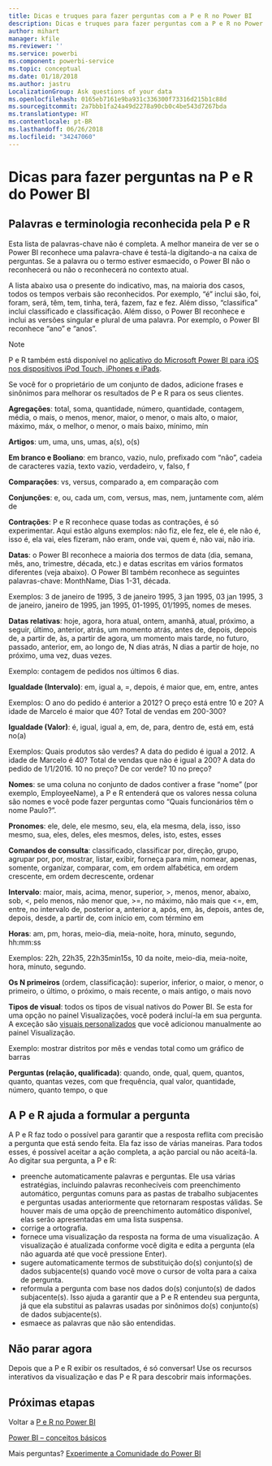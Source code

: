 ```yaml
---
title: Dicas e truques para fazer perguntas com a P e R no Power BI
description: Dicas e truques para fazer perguntas com a P e R no Power BI
author: mihart
manager: kfile
ms.reviewer: ''
ms.service: powerbi
ms.component: powerbi-service
ms.topic: conceptual
ms.date: 01/18/2018
ms.author: jastru
LocalizationGroup: Ask questions of your data
ms.openlocfilehash: 0165eb7161e9ba931c336300f73316d215b1c88d
ms.sourcegitcommit: 2a7bbb1fa24a49d2278a90cb0c4be543d7267bda
ms.translationtype: HT
ms.contentlocale: pt-BR
ms.lasthandoff: 06/26/2018
ms.locfileid: "34247060"
---
```

# <a name="tips-for-asking-questions-in-power-bi-qa"></a>Dicas para fazer perguntas na P e R do Power BI
## <a name="words-and-terminology-that-qa-recognizes"></a>Palavras e terminologia reconhecida pela P e R
Esta lista de palavras-chave não é completa.  A melhor maneira de ver se o Power BI reconhece uma palavra-chave é testá-la digitando-a na caixa de perguntas.  Se a palavra ou o termo estiver esmaecido, o Power BI não o reconhecerá ou não o reconhecerá no contexto atual.

A lista abaixo usa o presente do indicativo, mas, na maioria dos casos, todos os tempos verbais são reconhecidos. Por exemplo, “é” inclui são, foi, foram, será, têm, tem, tinha, terá, fazem, faz e fez.  Além disso, “classifica” inclui classificado e classificação.  Além disso, o Power BI reconhece e inclui as versões singular e plural de uma palavra. Por exemplo, o Power BI reconhece “ano” e “anos”.

> [!NOTE]
> P e R também está disponível no [aplicativo do Microsoft Power BI para iOS nos dispositivos iPod Touch, iPhones e iPads](mobile-apps-ios-qna.md).
> 
> 

Se você for o proprietário de um conjunto de dados, adicione frases e sinônimos para melhorar os resultados de P e R para os seus clientes.

**Agregações**: total, soma, quantidade, número, quantidade, contagem, média, o mais, o menos, menor, maior, o menor, o mais alto, o maior, máximo, máx, o melhor, o menor, o mais baixo, mínimo, mín

**Artigos**: um, uma, uns, umas, a(s), o(s)

**Em branco e Booliano**: em branco, vazio, nulo, prefixado com “não”, cadeia de caracteres vazia, texto vazio, verdadeiro, v, falso, f

**Comparações**: vs, versus, comparado a, em comparação com

**Conjunções**: e, ou, cada um, com, versus, mas, nem, juntamente com, além de

**Contrações**: P e R reconhece quase todas as contrações, é só experimentar.  Aqui estão alguns exemplos: não fiz, ele fez, ele é, ele não é, isso é, ela vai, eles fizeram, não eram, onde vai, quem é, não vai, não iria.

**Datas**: o Power BI reconhece a maioria dos termos de data (dia, semana, mês, ano, trimestre, década, etc.) e datas escritas em vários formatos diferentes (veja abaixo). O Power BI também reconhece as seguintes palavras-chave: MonthName, Dias 1-31, década.

Exemplos: 3 de janeiro de 1995, 3 de janeiro 1995, 3 jan 1995, 03 jan 1995, 3 de janeiro, janeiro de 1995, jan 1995, 01-1995, 01/1995, nomes de meses.

**Datas relativas**: hoje, agora, hora atual, ontem, amanhã, atual, próximo, a seguir, último, anterior, atrás, um momento atrás, antes de, depois, depois de, a partir de, às, a partir de agora, um momento mais tarde, no futuro, passado, anterior, em, ao longo de, N dias atrás, N dias a partir de hoje, no próximo, uma vez, duas vezes.

Exemplo: contagem de pedidos nos últimos 6 dias.

**Igualdade (Intervalo)**: em, igual a, =, depois, é maior que, em, entre, antes

Exemplos: O ano do pedido é anterior a 2012? O preço está entre 10 e 20? A idade de Marcelo é maior que 40? Total de vendas em 200-300?

**Igualdade (Valor)**: é, igual, igual a, em, de, para, dentro de, está em, está no(a)

Exemplos: Quais produtos são verdes? A data do pedido é igual a 2012. A idade de Marcelo é 40? Total de vendas que não é igual a 200? A data do pedido de 1/1/2016. 10 no preço? De cor verde? 10 no preço?

**Nomes**: se uma coluna no conjunto de dados contiver a frase “nome” (por exemplo, EmployeeName), a P e R entenderá que os valores nessa coluna são nomes e você pode fazer perguntas como “Quais funcionários têm o nome Paulo?”.

**Pronomes**: ele, dele, ele mesmo, seu, ela, ela mesma, dela, isso, isso mesmo, sua, eles, deles, eles mesmos, deles, isto, estes, esses

**Comandos de consulta**: classificado, classificar por, direção, grupo, agrupar por, por, mostrar, listar, exibir, forneça para mim, nomear, apenas, somente, organizar, comparar, com, em ordem alfabética, em ordem crescente, em ordem decrescente, ordenar

**Intervalo**: maior, mais, acima, menor, superior, >, menos, menor, abaixo, sob, <, pelo menos, não menor que, >=, no máximo, não mais que <=, em, entre, no intervalo de, posterior a, anterior a, após, em, às, depois, antes de, depois, desde, a partir de, com início em, com término em

**Horas**: am, pm, horas, meio-dia, meia-noite, hora, minuto, segundo, hh:mm:ss

Exemplos: 22h, 22h35, 22h35min15s, 10 da noite, meio-dia, meia-noite, hora, minuto, segundo.

**Os N primeiros** (ordem, classificação): superior, inferior, o maior, o menor, o primeiro, o último, o próximo, o mais recente, o mais antigo, o mais novo

**Tipos de visual**: todos os tipos de visual nativos do Power BI.  Se esta for uma opção no painel Visualizações, você poderá incluí-la em sua pergunta.  A exceção são [visuais personalizados](power-bi-custom-visuals.md) que você adicionou manualmente ao painel Visualização.

Exemplo: mostrar distritos por mês e vendas total como um gráfico de barras

**Perguntas (relação, qualificada)**: quando, onde, qual, quem, quantos, quanto, quantas vezes, com que frequência, qual valor, quantidade, número, quanto tempo, o que

## <a name="qa-helps-you-phrase-the-question"></a>A P e R ajuda a formular a pergunta
A P e R faz todo o possível para garantir que a resposta reflita com precisão a pergunta que está sendo feita. Ela faz isso de várias maneiras. Para todos esses, é possível aceitar a ação completa, a ação parcial ou não aceitá-la. Ao digitar sua pergunta, a P e R:

* preenche automaticamente palavras e perguntas. Ele usa várias estratégias, incluindo palavras reconhecíveis com preenchimento automático, perguntas comuns para as pastas de trabalho subjacentes e perguntas usadas anteriormente que retornaram respostas válidas. Se houver mais de uma opção de preenchimento automático disponível, elas serão apresentadas em uma lista suspensa.
* corrige a ortografia.
* fornece uma visualização da resposta na forma de uma visualização. A visualização é atualizada conforme você digita e edita a pergunta (ela não aguarda até que você pressione Enter).
* sugere automaticamente termos de substituição do(s) conjunto(s) de dados subjacente(s) quando você move o cursor de volta para a caixa de pergunta.
* reformula a pergunta com base nos dados do(s) conjunto(s) de dados subjacente(s). Isso ajuda a garantir que a P e R entendeu sua pergunta, já que ela substitui as palavras usadas por sinônimos do(s) conjunto(s) de dados subjacente(s).
* esmaece as palavras que não são entendidas.

## <a name="dont-stop-now"></a>Não parar agora
Depois que a P e R exibir os resultados, é só conversar! Use os recursos interativos da visualização e das P e R para descobrir mais informações.

## <a name="next-steps"></a>Próximas etapas
Voltar a [P e R no Power BI](power-bi-q-and-a.md)  

[Power BI – conceitos básicos](service-basic-concepts.md)  

Mais perguntas? [Experimente a Comunidade do Power BI](http://community.powerbi.com/)

